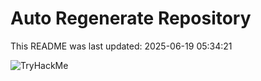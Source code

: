 # Auto Regenerate Repository

This README was last updated: 2025-06-19 05:34:21

 ![TryHackMe](https://tryhackme.com/badge/533634)